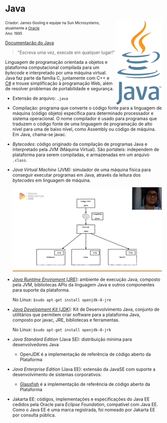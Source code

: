 # Java

<img src=".\java.png" alt="execucaoProgramasJava" align="right" style="width:150px;" /><small>Criador: James Gosling e equipe na Sun Microsystems, atualmente a <a href="https://github.com/oracle">Oracle</a> <br/>Ano: 1995</small>

[Documentação do Java](https://docs.oracle.com/en/java/)

> "Escreva uma vez, execute em qualquer lugar!"

Linguagem de programação orientada a objetos e plataforma computacional compilada para um *bytecode* e interpretado por uma máquina virtual. Java faz parte da família C, juntamente com C++ e [C#](https://github.com/MarleneMoraes/nunca-pare-de-aprender/tree/main/C%23) e trouxe simplificação à programação Web, além de resolver problemas de portabilidade e segurança.

- Extensão de arquivo: `.java`

- Compilação: programa que converte o código fonte para a linguagem de máquina (código objeto) específica para determinado processador e sistema operacional. O nome compilador é usado para programas que traduzem o código fonte de uma linguagem de programação de alto nível para uma de baixo nível, como Assembly ou código de máquina. Em Java, chama-se javac.

- *Bytecodes*: código originado da compilação de programas Java e interpretado pela JVM (Máquina Virtual). São portáteis: independem de plataforma para serem compiladas, e armazenadas em um arquivo `.class`.

- *Java Virtual Machine* (JVM): simulador de uma máquina física para conseguir executar programas em Java, através da leitura dos *bytecodes* em linguagem de máquina. 

  

  <img src=".\execucaoProgramasJava.png" alt="execucaoProgramasJava"/>

- [*Java Runtime Enviroment* (JRE)](https://openjdk.java.net/install/): ambiente de execução Java, composto pela JVM, bibliotecas APIs da linguagem Java e outros componentes para suporte da plataforma.

  No Linux: `$sudo apt-get install openjdk-8-jre`

- [*Java Development Kit* (JDK)](www.oracle.com/technetwork/java/javase/downloads/index.html): Kit de Desenvolvimento Java, conjunto de utilitários que permitem criar software para a plataforma Java, composto por javac, JRE, bibliotecas e ferramentas.

  No Linux: `$sudo apt-get install openjdk-8-jrk`

- *Java Standard Edition* (Java SE): distribuição mínima para desenvolvedores Java

  - OpenJDK é a implementação de referência de código aberto da Plataforma

- *Java Enterprise Edition* (Java EE): extensão da JavaSE com suporte a desenvolvimento de sistemas corporativos.

  - [Glassfish](https://javaee.github.io/glassfish) é a implementação de referência de código aberto da Plataforma

- Jakarta EE: códigos, implementações e especificações do Java EE cedidos pela Oracle para *Eclipse Foundation*, compatível com Java EE. Como o Java EE é uma marca registrada, foi nomeado por Jakarta EE por consulta pública.

